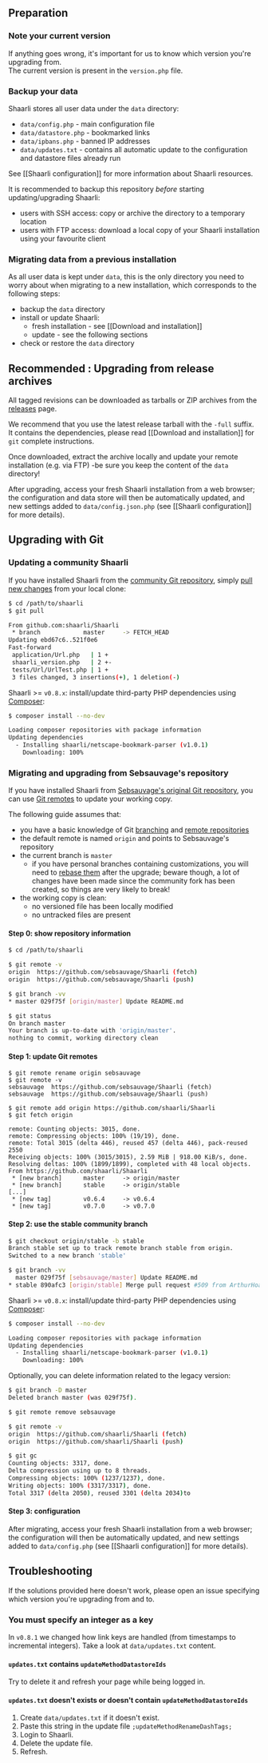 ## Preparation

### Note your current version

If anything goes wrong, it's important for us to know which version you're upgrading from.  
The current version is present in the `version.php` file.

### Backup your data

Shaarli stores all user data under the `data` directory:
- `data/config.php` - main configuration file
- `data/datastore.php` - bookmarked links
- `data/ipbans.php` - banned IP addresses
- `data/updates.txt` - contains all automatic update to the configuration and datastore files already run

See [[Shaarli configuration]] for more information about Shaarli resources.

It is recommended to backup this repository _before_ starting updating/upgrading Shaarli:
- users with SSH access: copy or archive the directory to a temporary location
- users with FTP access: download a local copy of your Shaarli installation using your favourite client

### Migrating data from a previous installation

As all user data is kept under `data`, this is the only directory you need to worry about when migrating to a new installation, which corresponds to the following steps:

- backup the `data` directory
- install or update Shaarli:
    - fresh installation - see [[Download and installation]]
    - update - see the following sections
- check or restore the `data` directory

## Recommended : Upgrading from release archives

All tagged revisions can be downloaded as tarballs or ZIP archives from the [releases](https://github.com/shaarli/Shaarli/releases) page.

We recommend that you use the latest release tarball with the `-full` suffix. It contains the dependencies, please read [[Download and installation]] for `git` complete instructions.

Once downloaded, extract the archive locally and update your remote installation (e.g. via FTP) -be sure you keep the content of the `data` directory!

After upgrading, access your fresh Shaarli installation from a web browser; the configuration and data store will then be automatically updated, and new settings added to `data/config.json.php` (see [[Shaarli configuration]] for more details).

## Upgrading with Git

### Updating a community Shaarli

If you have installed Shaarli from the [community Git repository](Download#clone-with-git-recommended), simply [pull new changes](https://www.git-scm.com/docs/git-pull) from your local clone:

```bash
$ cd /path/to/shaarli
$ git pull

From github.com:shaarli/Shaarli
 * branch            master     -> FETCH_HEAD
Updating ebd67c6..521f0e6
Fast-forward
 application/Url.php   | 1 +
 shaarli_version.php   | 2 +-
 tests/Url/UrlTest.php | 1 +
 3 files changed, 3 insertions(+), 1 deletion(-)
```

Shaarli >= `v0.8.x`: install/update third-party PHP dependencies using [Composer](https://getcomposer.org/):

```bash
$ composer install --no-dev

Loading composer repositories with package information
Updating dependencies
  - Installing shaarli/netscape-bookmark-parser (v1.0.1)
    Downloading: 100%
```

### Migrating and upgrading from Sebsauvage's repository

If you have installed Shaarli from [Sebsauvage's original Git repository](https://github.com/sebsauvage/Shaarli), you can use [Git remotes](https://git-scm.com/book/en/v2/Git-Basics-Working-with-Remotes) to update your working copy.

The following guide assumes that:
- you have a basic knowledge of Git [branching](https://git-scm.com/book/en/v2/Git-Branching-Branches-in-a-Nutshell) and [remote repositories](https://git-scm.com/book/en/v2/Git-Basics-Working-with-Remotes)
- the default remote is named `origin` and points to Sebsauvage's repository
- the current branch is `master`
    - if you have personal branches containing customizations, you will need to [rebase them](https://git-scm.com/book/en/v2/Git-Branching-Rebasing) after the upgrade; beware though, a lot of changes have been made since the community fork has been created, so things are very likely to break!
- the working copy is clean:
    - no versioned file has been locally modified
    - no untracked files are present

#### Step 0: show repository information

```bash
$ cd /path/to/shaarli

$ git remote -v
origin	https://github.com/sebsauvage/Shaarli (fetch)
origin	https://github.com/sebsauvage/Shaarli (push)

$ git branch -vv
* master 029f75f [origin/master] Update README.md

$ git status
On branch master
Your branch is up-to-date with 'origin/master'.
nothing to commit, working directory clean
```

#### Step 1: update Git remotes

```
$ git remote rename origin sebsauvage
$ git remote -v
sebsauvage	https://github.com/sebsauvage/Shaarli (fetch)
sebsauvage	https://github.com/sebsauvage/Shaarli (push)

$ git remote add origin https://github.com/shaarli/Shaarli
$ git fetch origin

remote: Counting objects: 3015, done.
remote: Compressing objects: 100% (19/19), done.
remote: Total 3015 (delta 446), reused 457 (delta 446), pack-reused 2550
Receiving objects: 100% (3015/3015), 2.59 MiB | 918.00 KiB/s, done.
Resolving deltas: 100% (1899/1899), completed with 48 local objects.
From https://github.com/shaarli/Shaarli
 * [new branch]      master     -> origin/master
 * [new branch]      stable     -> origin/stable
[...]
 * [new tag]         v0.6.4     -> v0.6.4
 * [new tag]         v0.7.0     -> v0.7.0
```

#### Step 2: use the stable community branch

```bash
$ git checkout origin/stable -b stable
Branch stable set up to track remote branch stable from origin.
Switched to a new branch 'stable'

$ git branch -vv
  master 029f75f [sebsauvage/master] Update README.md
* stable 890afc3 [origin/stable] Merge pull request #509 from ArthurHoaro/v0.6.5
```

Shaarli >= `v0.8.x`: install/update third-party PHP dependencies using [Composer](https://getcomposer.org/):

```bash
$ composer install --no-dev

Loading composer repositories with package information
Updating dependencies
  - Installing shaarli/netscape-bookmark-parser (v1.0.1)
    Downloading: 100%
```

Optionally, you can delete information related to the legacy version:

```bash
$ git branch -D master
Deleted branch master (was 029f75f).

$ git remote remove sebsauvage

$ git remote -v
origin	https://github.com/shaarli/Shaarli (fetch)
origin	https://github.com/shaarli/Shaarli (push)

$ git gc
Counting objects: 3317, done.
Delta compression using up to 8 threads.
Compressing objects: 100% (1237/1237), done.
Writing objects: 100% (3317/3317), done.
Total 3317 (delta 2050), reused 3301 (delta 2034)to
```

#### Step 3: configuration

After migrating, access your fresh Shaarli installation from a web browser; the configuration will then be automatically updated, and new settings added to `data/config.php` (see [[Shaarli configuration]] for more details).

## Troubleshooting

If the solutions provided here doesn't work, please open an issue specifying which version you're upgrading from and to.

### You must specify an integer as a key

In `v0.8.1` we changed how link keys are handled (from timestamps to incremental integers).
Take a look at `data/updates.txt` content.

#### `updates.txt` contains `updateMethodDatastoreIds`

Try to delete it and refresh your page while being logged in.

#### `updates.txt` doesn't exists or doesn't contain `updateMethodDatastoreIds`

  1. Create `data/updates.txt` if it doesn't exist.
  2. Paste this string in the update file `;updateMethodRenameDashTags;`
  3. Login to Shaarli.
  4. Delete the update file.
  5. Refresh.
